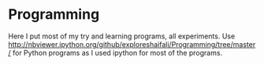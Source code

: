 Programming
===========

Here I put most of my try and learning programs, all experiments.
Use http://nbviewer.ipython.org/github/exploreshaifali/Programming/tree/master/ for Python programs as I used ipython for most of the programs.
